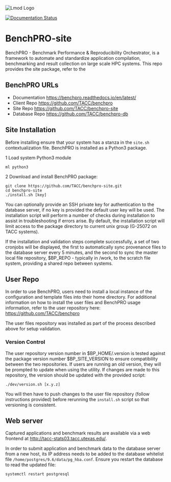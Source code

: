 ![Lmod Logo](https://github.com/TACC/BenchPRO/raw/main/resources/images/benchpro_white.png)

[![Documentation Status](https://readthedocs.org/projects/benchpro/badge/?version=latest)](https://benchpro.readthedocs.io/en/latest/?badge=latest)


# BenchPRO-site
BenchPRO - Benchmark Performance & Reproducibility Orchestrator, is a framework to automate and standardize application compilation, benchmarking and result collection on large scale HPC systems. This repo provides the site package, refer to the 

## BenchPRO URLs

- Documentation    https://benchpro.readthedocs.io/en/latest/
- Client Repo      https://github.com/TACC/benchpro
- Site Repo        https://github.com/TACC/benchpro-site
- Database Repo    https://github.com/TACC/benchpro-db


## Site Installation

Before installing ensure that your system has a stanza in the `site.sh` contextualization file. BenchPRO is installed as a Python3 package.

1 Load system Python3 module
``` 
ml python3
```

2 Download and install BenchPRO package: 
```
git clone https://github.com/TACC/benchpro-site.git
cd benchpro-site
./install.sh [key]
```

You can optionally provide an SSH private key for authentication to the database server, if no key is provided the default user key will be used. The installation script will perform a number of checks during installation to assist in troubleshooting if errors arise. By default, the installation script will limit access to the package directory to current unix group (G-25072 on TACC systems).

If the installation and validation steps complete successfully, a set of two cronjobs will be displayed, the first to automatically sync provenance files to the database server every 5 minutes, and the second to sync the master local file repository, $BP_REPO - typically in /work, to the scratch file system, providing a shared repo between systems.  

## User Repo

In order to use BenchPRO, users need to install a local instance of the configuration and template files into their home directory. For additional information on how to install the user files and BenchPRO usage information, refer to the user repository here: https://github.com/TACC/benchpro

The user files repository was installed as part of the process described above for setup validation.

### Version Control

The user repository version number in $BP_HOME/.version is tested against the package version number $BP_SITE_VERSION to ensure compatibility between the two repositories. If users are running an old version, they will be prompted to update when using the utility. If changes are made to this repository, the version should be updated with the provided script:
```
./dev/version.sh [x.y.z]
```
You will then have to push changes to the user file repository (follow instructions provided) before rerunning the `install.sh` script so that versioning is consistent.

## Web server

Captured applications and benchmark results are available via a web frontend at http://tacc-stats03.tacc.utexas.edu/. 

In order to submit application and benchmark data to the database server from a new host, its IP address needs to be added to the database whitelist file `/home/postgres/9.6/data/pg_hba.conf`. Ensure you restart the database to read the updated file:
```
systemctl restart postgresql
```
